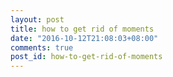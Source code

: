 ```yaml
---
layout: post
title: how to get rid of moments
date: "2016-10-12T21:08:03+08:00"
comments: true
post_id: how-to-get-rid-of-moments
---
```

